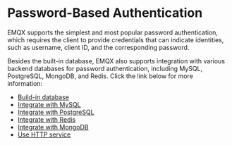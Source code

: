 # Password-Based Authentication

EMQX supports the simplest and most popular password authentication, which requires the client to provide credentials that can indicate identities, such as username, client ID, and the corresponding password.

Besides the built-in database, EMQX also supports integration with various backend databases for password authentication, including MySQL, PostgreSQL, MongoDB, and Redis. Click the link below for more information:

- [Build-in database](./mnesia.md)
- [Integrate with MySQL](./mysql.md)
- [Integrate with PostgreSQL](./postgresql.md)
- [Integrate with Redis](./redis.md)
- [Integrate with MongoDB](./mongodb.md)
- [Use HTTP service](./http.md)
